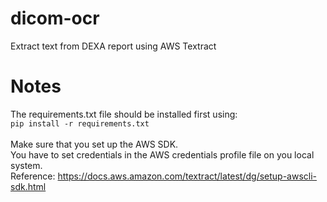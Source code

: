 # dicom-ocr
Extract text from DEXA report using AWS Textract

# Notes
The requirements.txt file should be installed first using:<br/>
<code>pip install -r requirements.txt</code>
</br></br>
Make sure that you set up the AWS SDK.</br>
You have to set credentials in the AWS credentials profile file on you local system.</br>
Reference: <link>https://docs.aws.amazon.com/textract/latest/dg/setup-awscli-sdk.html</link>

